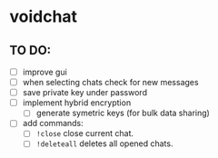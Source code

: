 # voidchat

## TO DO:
- [ ] improve gui
- [ ] when selecting chats check for new messages
- [ ] save private key under password
- [ ] implement hybrid encryption
    - [ ] generate symetric keys (for bulk data sharing)
- [ ] add commands:
    - [ ] `!close` close current chat.
    - [ ] `!deleteall` deletes all opened chats.